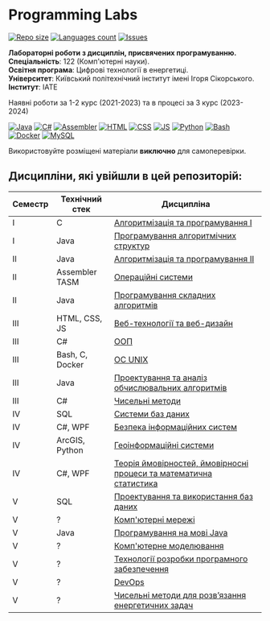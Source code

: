 # Programming Labs

[![Repo size](https://img.shields.io/github/repo-size/xairaven/KPI-Labs?style=flat-square)](#)
[![Languages count](https://img.shields.io/github/languages/count/xairaven/KPI-Labs?style=flat-square)](#)
[![Issues](https://img.shields.io/github/issues/xairaven/KPI-Labs?style=flat-square)](#)

**Лабораторні роботи з дисциплін, присвячених програмуванню.** <br>
**Спеціальність**: 122 (Комп'ютерні науки). <br>
**Освітня програма**: Цифрові технології в енергетиці. <br>
**Університет**: Київський політехнічний інститут імені Ігоря Сікорського. <br>
**Інститут**: ІАТЕ <br>

Наявні роботи за 1-2 курс (2021-2023) та в процесі за 3 курс (2023-2024) <br>

[![Java](https://img.shields.io/badge/Java-E87000?style=for-the-badge&logo=coffeescript&logoColor=white)](#)
[![C#](https://img.shields.io/badge/c%23-purple?style=for-the-badge&logo=csharp&logoColor=white)](#)
[![Assembler](https://img.shields.io/badge/TASM-005494?style=for-the-badge&logo=assemblyscript&logoColor=white)](#)
[![HTML](https://img.shields.io/badge/HTML-DD4A25?style=for-the-badge&logo=html5&logoColor=white)](#)
[![CSS](https://img.shields.io/badge/CSS-254ADD?style=for-the-badge&logo=css3&logoColor=white)](#)
[![JS](https://img.shields.io/badge/JS-EFD81D?style=for-the-badge&logo=Javascript&logoColor=white)](#)
[![Python](https://img.shields.io/badge/Python-005494?style=for-the-badge&logo=python&logoColor=yellow)](#)
[![Bash](https://img.shields.io/badge/Bash-374B42?style=for-the-badge&logo=gnubash&logoColor=white)](#)
[![Docker](https://img.shields.io/badge/Docker-082135?style=for-the-badge&logo=docker&logoColor=2496EE)](#)
[![MySQL](https://img.shields.io/badge/MySQL-4479A1?style=for-the-badge&logo=mysql&logoColor=FFF)](#)

Використовуйте розміщені матеріали **виключно** для самоперевірки.

## Дисципліни, які увійшли в цей репозиторій:

Семестр | Технічний стек | Дисципліна               
------- | -------------- | -----------------------
I | C | [Алгоритмізація та програмування I](./1stSemester/Algorithmization%20and%20programming%20(I)/)
I | Java | [Програмування алгоритмічних структур](./1stSemester/Programming%20algorithmic%20structures/)
II | Java | [Алгоритмізація та програмування II](./2ndSemester/Algorithmization%20and%20programming%20(II)/)
II | Assembler TASM | [Операційні системи](./2ndSemester/Operating%20Systems/)
II | Java | [Програмування складних алгоритмів](./2ndSemester/Programming%20complex%20algorithms/)
III | HTML, CSS, JS | [Веб-технології та веб-дизайн](./3rdSemester/Web%20Design/)
III | С# | [ООП](./3rdSemester/OOP/)
III | Bash, C, Docker | [ОС UNIX](./3rdSemester/OS%20UNIX/)
III | Java | [Проектування та аналіз обчислювальних алгоритмів](./3rdSemester/DACA/)
III | C# | [Чисельні методи](./3rdSemester/Numerical%20Analysis/)
IV | SQL | [Системи баз даних](./4thSemester/Database%20Systems/)
IV | C#, WPF | [Безпека інформаційних систем](./4thSemester/Information%20Security/)
IV | ArcGIS, Python | [Геоінформаційні системи](./4thSemester/Geoinformation%20Systems/)
IV | C#, WPF | [Теорія ймовірностей, ймовірносні процеси та математична статистика](./4thSemester/Statistics/)
V | SQL | [Проектування та використання баз даних](./5thSemester/Databases-Design/)
V | ? | [Комп'ютерні мережі](./5thSemester/Computer-Networks/)
V | Java | [Програмування на мові Java](./5thSemester/Java-Programming/)
V | ? | [Комп'ютерне моделювання](./5thSemester/Computer-Modeling/)
V | ? | [Технології розробки програмного забезпечення](./5thSemester/SW-Development-Technologies/)
V | ? | [DevOps](./5thSemester/DevOps/)
V | ? | [Чисельні методи для розв’язання енергетичних задач](./5thSemester/Numerical-Analysis-2/)